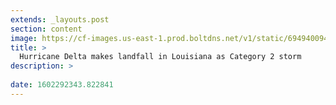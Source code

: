 ```yaml
--- 
extends: _layouts.post 
section: content 
image: https://cf-images.us-east-1.prod.boltdns.net/v1/static/694940094001/d6d0ab87-688c-4b22-8c5c-c9dcc4301747/cb3f0891-fae6-4393-b943-943503fa7bc0/1280x720/match/image.jpg 
title: > 
  Hurricane Delta makes landfall in Louisiana as Category 2 storm 
description: > 
   
date: 1602292343.822841 
--- 
```

